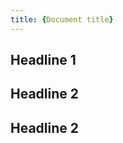 ```yaml
---
title: {Document title}
---
```


<!-- Answer "what-is" questions and provide essential background information that users must know.

Use nominal style for the title, for example, "Security" or "Security Concept".

Conceptual information might explain the nature and components of a product and describe how it fits into a category of products. Conceptual information helps readers to map their knowledge and understanding to the tasks they need to perform and to provide other essential information about a product, process, or system.
-->

## Headline 1

<!-- If possible, split the content into sections so that the users can easily jump to a relevant paragraph in the right-hand navigation.

For example, start with a brief introduction.
-->

## Headline 2

<!-- If possible, split the content into sections so that the users can easily jump to a relevant paragraph with the right-hand navigation.

For example, describe the details of the concept or feature at hand.
-->

## Headline 2

<!-- If possible, split the content into sections so that the users can easily jump to a relevant paragraph with the right-hand navigation.

For example, provide links to relevant instructions, troubleshooting guides, or external sources.
-->
